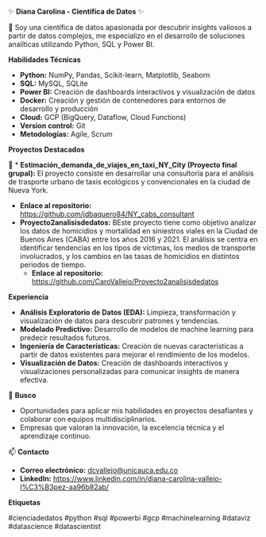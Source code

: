 
✨ **Diana Carolina - Científica de Datos** ✨

🌱 Soy una científica de datos apasionada por descubrir insights valiosos a partir de datos complejos, me especializo en el desarrollo de soluciones analíticas utilizando Python, SQL y Power BI. 

**Habilidades Técnicas**

* **Python:** NumPy, Pandas, Scikit-learn, Matplotlib, Seaborn
* **SQL:** MySQL, SQLite
* **Power BI:** Creación de dashboards interactivos y visualización de datos
* **Docker:** Creación y gestión de contenedores para entornos de desarrollo y producción
* **Cloud:** GCP (BigQuery, Dataflow, Cloud Functions)
* **Version control:** Git
* **Metodologías:** Agile, Scrum

**Proyectos Destacados**

👯 * **Estimación_demanda_de_viajes_en_taxi_NY_City (Proyecto final grupal):** El proyecto consiste en desarrollar una consultoría para el análisis de trasporte urbano de taxis ecológicos y convencionales en la ciudad de Nueva York.
* **Enlace al repositorio:** https://github.com/jdbaquero84/NY_cabs_consultant
* **Proyecto2analisisdedatos:** BEste proyecto tiene como objetivo analizar los datos de homicidios y mortalidad en siniestros viales en la Ciudad de Buenos Aires (CABA) entre los años 2016 y 2021. El análisis se centra en identificar tendencias en los tipos de víctimas, los medios de transporte involucrados, y los cambios en las tasas de homicidios en distintos periodos de tiempo.
  * **Enlace al repositorio:** https://github.com/CaroVallejo/Proyecto2analisisdedatos

**Experiencia**

* **Análisis Exploratorio de Datos (EDA):** Limpieza, transformación y visualización de datos para descubrir patrones y tendencias.
* **Modelado Predictivo:** Desarrollo de modelos de machine learning para predecir resultados futuros.
* **Ingeniería de Características:** Creación de nuevas características a partir de datos existentes para mejorar el rendimiento de los modelos.
* **Visualización de Datos:** Creación de dashboards interactivos y visualizaciones personalizadas para comunicar insights de manera efectiva.

🔭 **Busco**

* Oportunidades para aplicar mis habilidades en proyectos desafiantes y colaborar con equipos multidisciplinarios.
* Empresas que valoran la innovación, la excelencia técnica y el aprendizaje continuo.

📫 **Contacto**

* **Correo electrónico:** dcvallejo@unicauca.edu.co
* **LinkedIn:** https://www.linkedin.com/in/diana-carolina-vallejo-l%C3%B3pez-aa96b82ab/

**Etiquetas**

#cienciadedatos #python #sql #powerbi #gcp #machinelearning #dataviz #datascience #datascientist
